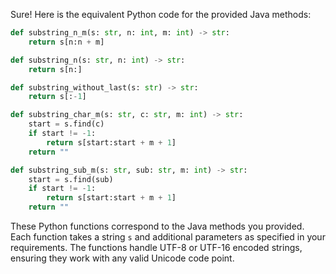  Sure! Here is the equivalent Python code for the provided Java methods:

```python
def substring_n_m(s: str, n: int, m: int) -> str:
    return s[n:n + m]

def substring_n(s: str, n: int) -> str:
    return s[n:]

def substring_without_last(s: str) -> str:
    return s[:-1]

def substring_char_m(s: str, c: str, m: int) -> str:
    start = s.find(c)
    if start != -1:
        return s[start:start + m + 1]
    return ""

def substring_sub_m(s: str, sub: str, m: int) -> str:
    start = s.find(sub)
    if start != -1:
        return s[start:start + m + 1]
    return ""
```

These Python functions correspond to the Java methods you provided. Each function takes a string `s` and additional parameters as specified in your requirements. The functions handle UTF-8 or UTF-16 encoded strings, ensuring they work with any valid Unicode code point.
